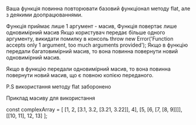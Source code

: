 Ваша функція повинна повторювати базовий функціонал методу flat, але з деякими доопрацюваннями.

Функція приймає лише 1 аргумент - масив,
Функція повертає лише одновимірний масив
Якщо користувач передає більше одного аргументу, викидати помилку в консоль
throw new Error('Function accepts only 1 argument, too much arguments provided');
Якщо в функцію передали багатовимірний масив, то вона повинна повернути новий одновимірний масив.

Якщо в функцію передали одновимірний масив, то вона повинна повернути новий масив, що є повною копією переданого.

P.S використання методу flat заборонено

Приклад масиву для використання

const complexArray = [
[1, 2, [3.1, 3.2, [3.21, 3.22]], 4],
[5, [6, [7, [8, 9]]]],
[[10, 11], 12, 13]
];